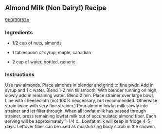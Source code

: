 ## Almond Milk (Non Dairy!) Recipe

[9b0f30f52b](http://cookeatshare.com/recipes/almond-milk-non-dairy-63872)

### Ingredients

 - 1/2 cup of nuts, almonds

 - 1 tablespoon of syrup, maple, canadian

 - 2 cup of water, bottled, generic

### Instructions

Use raw almonds. Place almonds in blender and grind to fine pwdr. Add in syrup and 1 c water. Blend 1-2 min till smooth. With blender running on high, slowly add in remaining water. Blend 2 min. Place strainer over large bowl. Line with cheesecloth (not 100% neccessary, but recommended. Otherwise strain twice with very fine strainer.) Pour almond lowfat milk slowly into strainer and let filter through. When all lowfat milk has passed through strainer, press remaining lowfat milk out of accumulated almond fiber. Each serving will be approximately 1-1/4 c.. Lowfat milk will keep in fridge 4-5 days. Leftover fiber can be used as moisturizing body scrub in the shower.